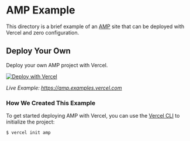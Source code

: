 # AMP Example

This directory is a brief example of an [AMP](https://amp.dev/) site that can be deployed with Vercel and zero configuration.

## Deploy Your Own

Deploy your own AMP project with Vercel.

[![Deploy with Vercel](https://vercel.com/button)](https://vercel.com/new/clone?repository-url=https://github.com/vercel/vercel/tree/main/examples/amp)

_Live Example: https://amp.examples.vercel.com_

### How We Created This Example

To get started deploying AMP with Vercel, you can use the [Vercel CLI](https://vercel.com/download) to initialize the project:

```shell
$ vercel init amp
```
